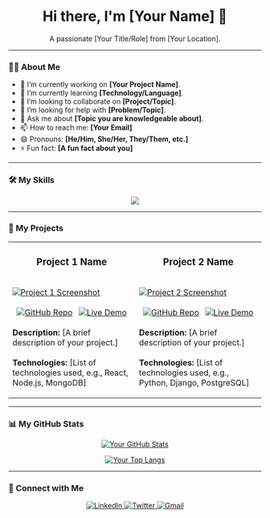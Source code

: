 <!--
Hi there! This is a template for your GitHub profile README.
To use this, create a new repository with the same name as your GitHub username (e.g., if your username is "octocat", create a repository named "octocat").
Then, create a file named `README.md` in that repository and paste the content of this file in it.
Finally, edit the file to replace the placeholder information with your own.
-->

<div align="center">
  <h1 align="center">Hi there, I'm [Your Name] 👋</h1>
  <p align="center">
    A passionate [Your Title/Role] from [Your Location].
  </p>
</div>

---

### 👨‍💻 About Me

- 🔭 I’m currently working on **[Your Project Name]**.
- 🌱 I’m currently learning **[Technology/Language]**.
- 👯 I’m looking to collaborate on **[Project/Topic]**.
- 🤔 I’m looking for help with **[Problem/Topic]**.
- 💬 Ask me about **[Topic you are knowledgeable about]**.
- 📫 How to reach me: **[Your Email]**
- 😄 Pronouns: **[He/Him, She/Her, They/Them, etc.]**
- ⚡ Fun fact: **[A fun fact about you]**

---

### 🛠️ My Skills

<!--
Add your skills here. You can use services like shields.io to create nice-looking badges.
For example, to add a Python badge, you can use:
https://img.shields.io/badge/Python-3776AB?style=for-the-badge&logo=python&logoColor=white

Here are a few examples:
-->

<p align="center">
  <a href="https://skillicons.dev">
    <img src="https://skillicons.dev/icons?i=js,ts,react,nextjs,tailwind,nodejs,express,mongodb,mysql,postgres,docker,git" />
  </a>
</p>

---

### 🚀 My Projects

<!--
Showcase your projects here. You can add images or GIFs to make them more appealing.
Here is a template for a project:
-->

<table width="100%">
  <tr>
    <td width="50%" valign="top">
      <h3 align="center">Project 1 Name</h3>
      <br />
      <a href="[Link to Project 1 Demo/Repo]">
        <img src="[Link to Project 1 Screenshot]" alt="Project 1 Screenshot" />
      </a>
      <br />
      <p align="center">
        <a href="[Link to Project 1 Repo]" style="display: inline-block; margin: 4px;">
          <img src="https://img.shields.io/badge/GitHub-100000?style=for-the-badge&logo=github&logoColor=white" alt="GitHub Repo" />
        </a>
        <a href="[Link to Project 1 Demo]" style="display: inline-block; margin: 4px;">
          <img src="https://img.shields.io/badge/Live%20Demo-00a6ed?style=for-the-badge&logo=Vercel&logoColor=white" alt="Live Demo" />
        </a>
      </p>
      <p>
        <strong>Description:</strong> [A brief description of your project.]
        <br /><br />
        <strong>Technologies:</strong> [List of technologies used, e.g., React, Node.js, MongoDB]
      </p>
    </td>
    <td width="50%" valign="top">
      <h3 align="center">Project 2 Name</h3>
      <br />
      <a href="[Link to Project 2 Demo/Repo]">
        <img src="[Link to Project 2 Screenshot]" alt="Project 2 Screenshot" />
      </a>
      <br />
      <p align="center">
        <a href="[Link to Project 2 Repo]" style="display: inline-block; margin: 4px;">
          <img src="https://img.shields.io/badge/GitHub-100000?style=for-the-badge&logo=github&logoColor=white" alt="GitHub Repo" />
        </a>
        <a href="[Link to Project 2 Demo]" style="display: inline-block; margin: 4px;">
          <img src="https://img.shields.io/badge/Live%20Demo-00a6ed?style=for-the-badge&logo=Vercel&logoColor=white" alt="Live Demo" />
        </a>
      </p>
      <p>
        <strong>Description:</strong> [A brief description of your project.]
        <br /><br />
        <strong>Technologies:</strong> [List of technologies used, e.g., Python, Django, PostgreSQL]
      </p>
    </td>
  </tr>
</table>

---

### 📊 My GitHub Stats

<!--
You can use GitHub Readme Stats to show your stats.
Replace `YOUR_GITHUB_USERNAME` with your GitHub username.
You can customize the look of the stats card by changing the parameters in the URL.
For more options, check out the documentation: https://github.com/anuraghazra/github-readme-stats
-->

<p align="center">
  <a href="https://github.com/anuraghazra/github-readme-stats">
    <img alt="Your GitHub Stats" src="https://github-readme-stats.vercel.app/api?username=YOUR_GITHUB_USERNAME&show_icons=true&theme=radical&hide_border=true&count_private=true" />
  </a>
</p>

<p align="center">
  <a href="https://github.com/anuraghazra/github-readme-stats">
    <img alt="Your Top Langs" src="https://github-readme-stats.vercel.app/api/top-langs/?username=YOUR_GITHUB_USERNAME&layout=compact&theme=radical&hide_border=true" />
  </a>
</p>

---

### 🤝 Connect with Me

<p align="center">
  <a href="https://linkedin.com/in/YOUR_LINKEDIN_USERNAME" target="_blank">
    <img src="https://img.shields.io/badge/LinkedIn-0077B5?style=for-the-badge&logo=linkedin&logoColor=white" alt="LinkedIn"/>
  </a>
  <a href="https://twitter.com/YOUR_TWITTER_USERNAME" target="_blank">
    <img src="https://img.shields.io/badge/Twitter-1DA1F2?style=for-the-badge&logo=twitter&logoColor=white" alt="Twitter"/>
  </a>
  <a href="mailto:YOUR_EMAIL@example.com">
    <img src="https://img.shields.io/badge/Gmail-D14836?style=for-the-badge&logo=gmail&logoColor=white" alt="Gmail"/>
  </a>
</p>

